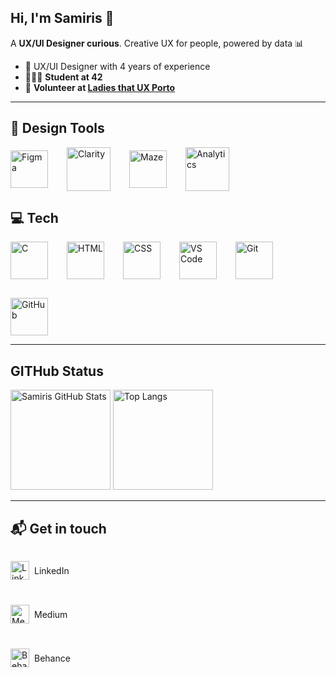 ## Hi, I'm Samiris 👋
A **UX/UI Designer curious**. Creative UX for people, powered by data 📊  
- 🧩 UX/UI Designer with 4 years of experience
- 👩🏽‍💻 **Student at 42**
- 🤝 **Volunteer at [Ladies that UX Porto](https://www.linkedin.com/company/ladies-that-ux-porto/)**  

---

## 🎨 Design Tools
<div style="display: flex; gap: 30px; align-items: center;">
    <img height="60" src="https://images.icon-icons.com/2699/PNG/512/figma_logo_icon_171159.png" alt="Figma" style="vertical-align: middle;" />
    <img height="70" src="https://www.drupal.org/files/project-images/logo-microsoft-clarity.jpg" alt="Clarity" style="vertical-align: middle;" />
    <img height="60" src="https://auth.maze.co/auth/maze_full.svg" alt="Maze" style="vertical-align: middle;" />
    <img height="70" src="https://storage.googleapis.com/images-blog.uiclap.com/content/images/wordpress/2020/08/analytics.png" alt="Analytics" style="vertical-align: middle;" /> 
</div>

## 💻 Tech
<div style="display: flex; gap: 30px; align-items: center; flex-wrap: wrap;">
    <img height="60" src="https://cdn.jsdelivr.net/gh/devicons/devicon/icons/c/c-original.svg" alt="C" style="vertical-align: middle;" />
    <img height="60" src="https://cdn.jsdelivr.net/gh/devicons/devicon/icons/html5/html5-original.svg" alt="HTML" style="vertical-align: middle;" />
    <img height="60" src="https://cdn.jsdelivr.net/gh/devicons/devicon@latest/icons/css3/css3-original.svg" alt="CSS" style="vertical-align: middle;" />
    <img height="60" src="https://cdn.jsdelivr.net/gh/devicons/devicon/icons/vscode/vscode-original.svg" alt="VS Code" style="vertical-align: middle;" />
    <img height="60" src="https://cdn.jsdelivr.net/gh/devicons/devicon/icons/git/git-original.svg" alt="Git" style="vertical-align: middle;" />
    <img height="60" src="https://cdn.jsdelivr.net/gh/devicons/devicon/icons/github/github-original.svg" alt="GitHub" style="vertical-align: middle;" />
</div>

---
## GITHub Status
<div align="left">
  <img height="160" src="https://github-readme-stats.vercel.app/api?username=SamirisSantos&show_icons=true&theme=tokyonight" alt="Samiris GitHub Stats" height="200"/>
  <img height="160" src="https://github-readme-stats.vercel.app/api/top-langs/?username=SamirisSantos&layout=compact&theme=tokyonight" alt="Top Langs" height="200"/>
</div>

---
## 📬 Get in touch

<div style="display: flex; flex-direction: column; gap: 12px; align-items: start;">
  <p><a href="https://www.linkedin.com/in/samiris-santos/" target="_blank" style="display: flex; align-items: center; gap: 8px; text-decoration: none; color: inherit;">
    <img width="30" height="30" src="https://cdn.jsdelivr.net/gh/devicons/devicon/icons/linkedin/linkedin-original.svg" alt="LinkedIn" />
    <span>LinkedIn</span>
  </a></p>

  <p><a href="https://medium.com/@samiris.araujo" target="_blank" style="display: flex; align-items: center; gap: 8px; text-decoration: none; color: inherit;">
    <img width="30" height="30" src="https://cdn6.aptoide.com/imgs/9/d/7/9d7368ab609d01800744199849e9e365_icon.png" alt="Medium" />
    <span>Medium</span>
  </a></p>

  <p><a href="https://www.behance.net/Samiris" target="_blank" style="display: flex; align-items: center; gap: 8px; text-decoration: none; color: inherit;">
    <img width="30" height="30" src="https://cdn-icons-png.flaticon.com/512/145/145799.png" alt="Behance" />
    <span>Behance</span>
  </a></p>
</div>




